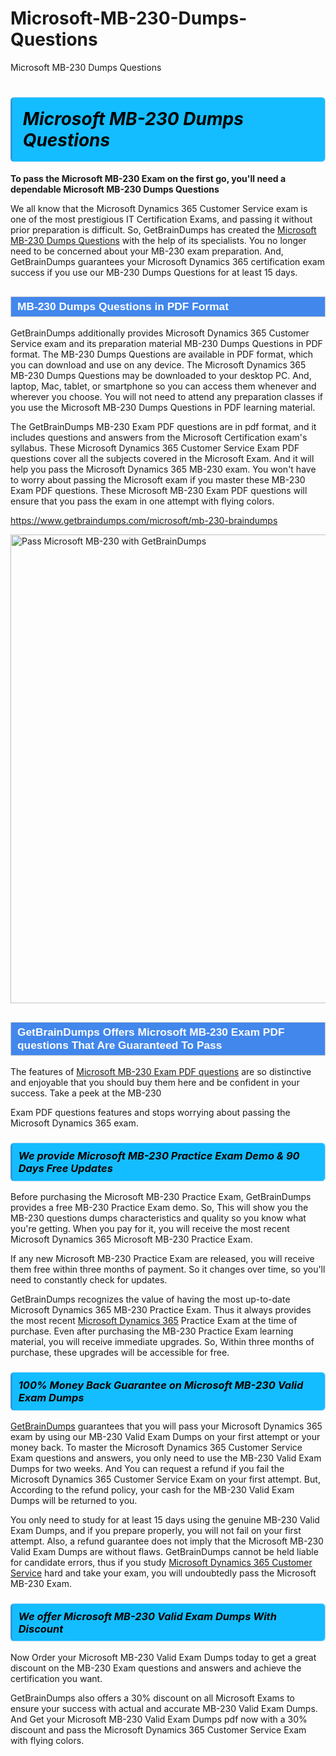 # Microsoft-MB-230-Dumps-Questions
Microsoft MB-230 Dumps Questions
<h1><strong><span style="display: block; color: #000000; background: #14BDFF; border: 0.5px solid #AED6F1; border-left: 3px solid #3498DB; padding: .6em; border-radius: 6px;">                     <em>Microsoft MB-230 <span class="exam_variation">Dumps Questions</span> </em>                </span></strong>            </h1>                        <p><strong>To pass the Microsoft MB-230 Exam on the first go, you'll need a dependable Microsoft MB-230 <span class="exam_variation">Dumps Questions</span></strong></p>                        <p>We all know that the Microsoft Dynamics 365 Customer Service exam is one of the most prestigious IT Certification Exams,             and passing it without prior preparation is difficult. So, GetBrainDumps has created the <a href="https://www.getbraindumps.com/microsoft/mb-230-braindumps">Microsoft MB-230 <span class="exam_variation">Dumps Questions</span></a> with the help of its specialists.             You no longer need to be concerned about your MB-230 exam preparation. And, GetBrainDumps guarantees your Microsoft Dynamics 365 certification             exam success if you use our MB-230 <span class="exam_variation">Dumps Questions</span> for at least 15 days.</p>                        <h2 style="background: #4287ec; border: 1px solid #cccccc; padding: 5px 10px;">                <span style="color: #ffffff;">                    <span style="font-size: 11pt;">                        <span style="line-height: normal;">                            <span style="font-family: Calibri,sans-serif;">                                <strong>                                    <span style="font-size: 13.0pt;">MB-230 <span class="exam_variation">Dumps Questions</span> in PDF Format</span>                                </strong>                            </span>                        </span>                    </span>                </span>            </h2>                        <p>GetBrainDumps additionally provides Microsoft Dynamics 365 Customer Service exam and its preparation material MB-230 <span class="exam_variation">Dumps Questions</span> in PDF format.             The MB-230 <span class="exam_variation">Dumps Questions</span> are available in PDF format, which you can download and use on any device. The Microsoft Dynamics 365 MB-230 <span class="exam_variation">Dumps Questions</span> may be downloaded             to your desktop PC. And, laptop, Mac, tablet, or smartphone so you can access them whenever and wherever you choose. You will not need to attend any preparation classes if you use             the Microsoft MB-230 <span class="exam_variation">Dumps Questions</span> in PDF learning material. </p>                        <p>The GetBrainDumps MB-230 <span class="exam_variation2">Exam PDF questions</span> are in pdf format, and  it includes questions and answers from the Microsoft Certification exam's syllabus. These             Microsoft Dynamics 365 Customer Service <span class="exam_variation2">Exam PDF questions</span> cover all the subjects covered in the Microsoft Exam. And it will help you pass the             Microsoft Dynamics 365 MB-230 exam. You won't have to worry about passing the Microsoft exam if you master these MB-230 <span class="exam_variation2">Exam PDF questions</span>.             These Microsoft MB-230 <span class="exam_variation2">Exam PDF questions</span> will ensure that you pass the exam in one attempt with flying colors.</p>                        <p><a href="https://www.getbraindumps.com/microsoft/mb-230-braindumps">https://www.getbraindumps.com/microsoft/mb-230-braindumps</a></p>                        <p><a href="https://www.getbraindumps.com/"><img src="https://www.getbraindumps.com/images/get-updated-exam-questions-with-discount-getbraindumps.jpg" class="postImage" alt="Pass Microsoft MB-230 with GetBrainDumps" width="750"></a></p>                            <h2 style="background: #4287ec; border: 1px solid #cccccc; padding: 5px 10px;">                <span style="color: #ffffff;">                    <span style="font-size: 11pt;">                        <span style="line-height: normal;">                            <span style="font-family: Calibri,sans-serif;">                                <strong>                                    <span style="font-size: 13.0pt;">GetBrainDumps Offers Microsoft MB-230 <span class="exam_variation2">Exam PDF questions</span> That Are Guaranteed To Pass</span>                                </strong>                            </span>                        </span>                    </span>                </span>            </h2>                        <p>The features of <a href="https://www.getbraindumps.com/microsoft-braindumps.html">Microsoft MB-230 <span class="exam_variation2">Exam PDF questions</span></a> are so distinctive and enjoyable that you should buy them here and be confident in your success. Take a peek at the MB-230</p>            <p> <span class="exam_variation2">Exam PDF questions</span> features and stops worrying about passing the Microsoft Dynamics 365 exam.</p>                        <h3>                <strong>                    <span style="display: block; color: #000000; background: #14BDFF; border: 0.5px solid #AED6F1; border-left: 3px solid #3498DB; padding: .6em; border-radius: 6px;">                        <em>We provide Microsoft MB-230 <span class="exam_variation3">Practice Exam</span> Demo &amp; 90 Days Free Updates</em>                    </span>                </strong>            </h3>                        <p>Before purchasing the Microsoft MB-230 <span class="exam_variation3">Practice Exam</span>, GetBrainDumps provides a free MB-230 <span class="exam_variation3">Practice Exam</span> demo. So, This will show you the MB-230 questions dumps             characteristics and quality so you know what you're getting. When you pay for it, you will receive the most recent             Microsoft Dynamics 365 Microsoft MB-230 <span class="exam_variation3">Practice Exam</span>.</p>                        <p>If any new Microsoft MB-230 <span class="exam_variation3">Practice Exam</span> are released, you will receive them free within three months of payment.             So it changes over time, so you'll need to constantly check for updates.</p>                        <p>GetBrainDumps recognizes the value of having the most up-to-date Microsoft Dynamics 365 MB-230 <span class="exam_variation3">Practice Exam</span>. Thus it always provides the most recent             <a href="https://www.getbraindumps.com/microsoft/microsoft-dynamics-365-braindumps.html">Microsoft Dynamics 365</a> <span class="exam_variation3">Practice Exam</span> at the time of purchase. Even after purchasing the MB-230 <span class="exam_variation3">Practice Exam</span> learning material, you will receive immediate upgrades.             So, Within three months of purchase, these upgrades will be accessible for free.</p>                        <h3>                <strong>                    <span style="display: block; color: #000000; background: #14BDFF; border: 0.5px solid #AED6F1; border-left: 3px solid #3498DB; padding: .6em; border-radius: 6px;">                        <em>100% Money Back Guarantee on Microsoft MB-230 <span class="exam_variation4">Valid Exam Dumps</span></em>                    </span>                </strong>            </h3>                        <p><a href="https://www.getbraindumps.com/">GetBrainDumps</a> guarantees that you will pass your Microsoft Dynamics 365 exam by using our MB-230 <span class="exam_variation4">Valid Exam Dumps</span> on your first attempt or your money back.             To master the Microsoft Dynamics 365 Customer Service Exam questions and answers, you only need to use the MB-230 <span class="exam_variation4">Valid Exam Dumps</span> for             two weeks. And You can request a refund if you fail the Microsoft Dynamics 365 Customer Service Exam on your first attempt. But, According to the refund policy, your cash             for the MB-230 <span class="exam_variation4">Valid Exam Dumps</span> will be returned to you.</p>                        <p>You only need to study for at least 15 days using the genuine MB-230 <span class="exam_variation4">Valid Exam Dumps</span>, and if you prepare properly, you will not fail on your first attempt.             Also, a refund guarantee does not imply that the Microsoft MB-230 <span class="exam_variation4">Valid Exam Dumps</span> are without flaws. GetBrainDumps cannot be held liable for candidate errors,             thus if you study <a href="https://www.getbraindumps.com/microsoft/mb-230-braindumps">Microsoft Dynamics 365 Customer Service</a> hard and take your exam, you will undoubtedly pass the Microsoft MB-230 Exam. </p>                        <h3>                <strong>                    <span style="display: block; color: #000000; background: #14BDFF; border: 0.5px solid #AED6F1; border-left: 3px solid #3498DB; padding: .6em; border-radius: 6px;">                        <em>We offer Microsoft MB-230 <span class="exam_variation4">Valid Exam Dumps</span> With Discount</em>                    </span>                </strong>            </h3>                        <p>Now Order your Microsoft MB-230 <span class="exam_variation4">Valid Exam Dumps</span> today to get a great discount on the MB-230 Exam questions and answers and achieve the certification you want.</p>                        <p>GetBrainDumps also offers a 30% discount on all Microsoft Exams to ensure your success with actual and accurate MB-230 <span class="exam_variation4">Valid Exam Dumps</span>. And Get your Microsoft MB-230 <span class="exam_variation4">Valid Exam Dumps</span>             pdf now with a 30% discount and pass the Microsoft Dynamics 365 Customer Service Exam with flying colors.</p>                    
